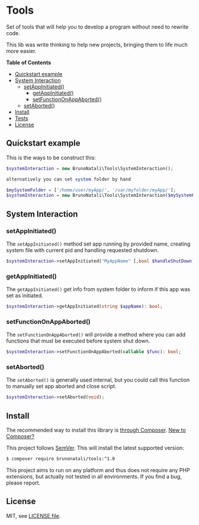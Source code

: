 # Tools

Set of tools that will help you to develop a program without need to rewrite code.

This lib was write thinking to help new projects, bringing them to life much more easier.

**Table of Contents**

* [Quickstart example](#quickstart-example)
* [System Interaction](#connection-usage)
  * [setAppInitiated()](#setAppInitiated)
	* [getAppInitiated()](#getAppInitiated)
	* [setFunctionOnAppAborted()](#setFunctionOnAppAborted)
  * [setAborted()](#setAborted)
* [Install](#install)
* [Tests](#tests)
* [License](#license)

## Quickstart example

This is the ways to be construct this:

```php
$systemInteraction = new BrunoNatali\Tools\SystemInteraction();

alternatively you can set system folder by hand

$mySystemFolder = ['/home/user/myApp/', '/var/myfolder/myApp/'];
$systemInteraction = new BrunoNatali\Tools\SystemInteraction($mySystemFolder);
```

## System Interaction
### setAppInitiated()

The `setAppInitiated()` method set app running by provided name, creating system
file with current pid and handling requested shutdown.

```php
$systemInteraction->setAppInitiated("MyAppName" [,bool $handleShutDown]): bool;
```

### getAppInitiated()

The `getAppInitiated()` get info from system folder to inform if this app was set
as initiated.

```php
$systemInteraction->getAppInitiated(string $appName): bool;
```

### setFunctionOnAppAborted()

The `setFunctionOnAppAborted()` will provide a method where you can add functions
that must be executed before system shut down.

```php
$systemInteraction->setFunctionOnAppAborted(callable $func): bool;
```

### setAborted()

The `setAborted()` is generally used internal, but you could call this function
to manually set app aborted and close script.

```php
$systemInteraction->setAborted(void);
```

## Install

The recommended way to install this library is [through Composer](https://getcomposer.org).
[New to Composer?](https://getcomposer.org/doc/00-intro.md)

This project follows [SemVer](https://semver.org/).
This will install the latest supported version:

```bash
$ composer require brunonatali/tools:^1.0
```

This project aims to run on any platform and thus does not require any PHP
extensions, but actually not tested in all environments. If you find a bug, please report.


## License

MIT, see [LICENSE file](LICENSE).
